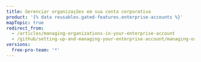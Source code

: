 ```yaml
---
title: Gerenciar organizações em sua conta corporativa
product: '{% data reusables.gated-features.enterprise-accounts %}'
mapTopic: true
redirect_from:
  - /articles/managing-organizations-in-your-enterprise-account
  - /github/setting-up-and-managing-your-enterprise-account/managing-organizations-in-your-enterprise-account
versions:
  free-pro-team: '*'
---
```


